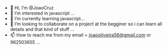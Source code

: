- 👋 Hi, I’m @JoaoCruz
- 👀 I’m interested in javascript  ...
- 🌱 I’m currently learning javascript...
- 💞️ I’m looking to collaborate on a project at the begginer so i can learn all details and that kind of stuff ...
- 📫 How to reach me from my email = joaooliiveira56@gmail.com or 962503655 ...

<!---
JayPeOG/JayPeOG is a ✨ special ✨ repository because its `README.md` (this file) appears on your GitHub profile.
You can click the Preview link to take a look at your changes.
--->
